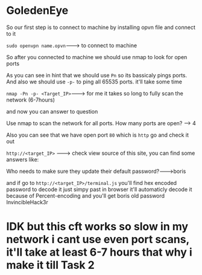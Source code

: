 # GoledenEye

So our first step is to connect to machine by installing opvn file and connect to it

`sudo openvpn name.opvn`---> to connect to machine

So after you connected to machine we should use nmap to look for open ports


As you can see in hint that we should use `Pn` so its bassicaly pings ports.
And also we should use `-p-` to ping all 65535 ports. it'll take some time

`nmap -Pn -p- <Target_IP>`---> for me it takes so long to fully scan the network (6-7hours)

and now you can answer to question 

Use nmap to scan the network for all ports. How many ports are open? --> 4

Also you can see that we have open port `80` which is `http` go and check it out

`http://<target_IP>` ---> check view source of this site, you can find some answers like:

Who needs to make sure they update their default password?--->boris

and if go to `http://<target_IP>/terminal.js` you'll find hex encoded password to decode it just simpy past in browser it'll automaticly decode it because of Percent-encoding and you'll get boris old password InvincibleHack3r

# IDK but this cft works so slow in my network i cant use even port scans, it'll take at least 6-7 hours that why i make it till Task 2
